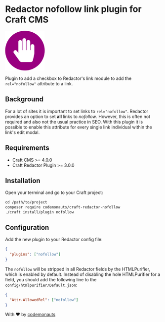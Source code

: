 # Redactor nofollow link plugin for Craft CMS

![Icon](resources/nofollow.png)

Plugin to add a checkbox to Redactor's link module to add the ```rel="nofollow"``` attribute to a link.

## Background

For a lot of sites it is important to set links to ```rel="nofollow"```. Redactor provides an option to set **all** links to *nofollow*. However, this is often not required and also not the usual practice in SEO. With this plugin it is possible to enable this attribute for every single link individual within the link's edit modal. 

## Requirements

 * Craft CMS >= 4.0.0
 * Craft Redactor Plugin >= 3.0.0

## Installation

Open your terminal and go to your Craft project:

``` shell
cd /path/to/project
composer require codemonauts/craft-redactor-nofollow
./craft install/plugin nofollow
```

## Configuration

Add the new plugin to your Redactor config file:

```json
{
  "plugins": ["nofollow"]
}
```

The ```nofollow``` will be stripped in all Redactor fields by the HTMLPurifier, which is enabled by default. Instead of disabling the hole HTMLPurifier for a field, you should add the following line to the ```config/htmlpurifier/Default.json```:

```json
{
  "Attr.AllowedRel": ["nofollow"]
}
```

With ❤ by [codemonauts](https://codemonauts.com)
